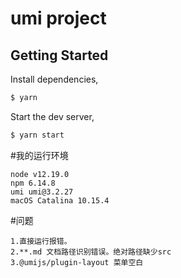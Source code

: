 # umi project

## Getting Started

Install dependencies,

```bash
$ yarn
```

Start the dev server,

```bash
$ yarn start
```
#我的运行环境
```
node v12.19.0
npm 6.14.8
umi umi@3.2.27
macOS Catalina 10.15.4
```

#问题
```
1.直接运行报错。
2.**.md 文档路径识别错误。绝对路径缺少src
3.@umijs/plugin-layout 菜单空白
```

